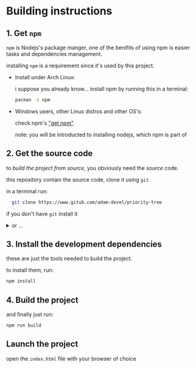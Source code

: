 # Building instructions

## 1. Get `npm`

`npm` is Nodejs's package manger, one of the benifits of using npm is easier tasks and dependencies management.

installing `npm` is a requirement since it's used by this project.

-  Install under Arch Linux:

   i suppose you already know...
   install npm by running this in a terminal:

   ```sh
   pacman -S npm
   ```

-  Windows users, other Linux distros and other OS's:

   check npm's ["get npm"](https://www.npmjs.com/get-npm).

   note: you will be introducted to installing nodejs, which npm is part of

## 2. Get the source code

to _build the project from source_, you obviously need the _source_ code.

this repository contain the source code, clone it using `git`

in a terminal run:

```sh
  git clone https://www.gitub.com/adam-devel/priority-tree
```

if you don't have `git` install it

<details>
   <summary>or ... </summary>
   you can download a <a href="https://github.com/adam-devel/priority-tree/archive/main.zip">zip file</a> from github contaning the source code , note that this will require re-downloading the source code to update it and is very inconvinent in many ways
</details>

## 3. Install the development dependencies

these are just the tools needed to build the project.

to install them, run:

```sh
npm install
```

## 4. Build the project

and finally just run:

```sh
npm run build
```

## Launch the project

open the `index.html` file with your browser of choice
